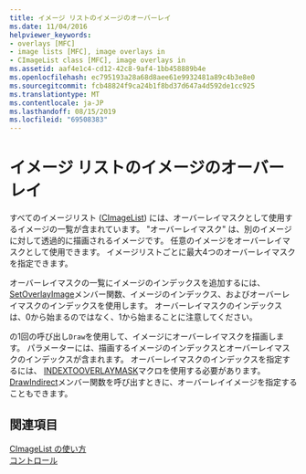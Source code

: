 ```yaml
---
title: イメージ リストのイメージのオーバーレイ
ms.date: 11/04/2016
helpviewer_keywords:
- overlays [MFC]
- image lists [MFC], image overlays in
- CImageList class [MFC], image overlays in
ms.assetid: aaf4e1c4-cd12-42c8-9af4-1bb458889b4e
ms.openlocfilehash: ec795193a28a68d8aee61e9932481a89c4b3e8e0
ms.sourcegitcommit: fcb48824f9ca24b1f8bd37d647a4d592de1cc925
ms.translationtype: MT
ms.contentlocale: ja-JP
ms.lasthandoff: 08/15/2019
ms.locfileid: "69508383"
---
```

# <a name="image-overlays-in-image-lists"></a>イメージ リストのイメージのオーバーレイ

すべてのイメージリスト ([CImageList](../mfc/reference/cimagelist-class.md)) には、オーバーレイマスクとして使用するイメージの一覧が含まれています。 "オーバーレイマスク" は、別のイメージに対して透過的に描画されるイメージです。 任意のイメージをオーバーレイマスクとして使用できます。 イメージリストごとに最大4つのオーバーレイマスクを指定できます。

オーバーレイマスクの一覧にイメージのインデックスを追加するには、 [SetOverlayImage](../mfc/reference/cimagelist-class.md#setoverlayimage)メンバー関数、イメージのインデックス、およびオーバーレイマスクのインデックスを使用します。 オーバーレイマスクのインデックスは、0から始まるのではなく、1から始まることに注意してください。

の1回の呼び出し`Draw`を使用して、イメージにオーバーレイマスクを描画します。 パラメーターには、描画するイメージのインデックスとオーバーレイマスクのインデックスが含まれます。 オーバーレイマスクのインデックスを指定するには、 [INDEXTOOVERLAYMASK](/windows/win32/api/commctrl/nf-commctrl-indextooverlaymask)マクロを使用する必要があります。 [DrawIndirect](../mfc/reference/cimagelist-class.md#drawindirect)メンバー関数を呼び出すときに、オーバーレイイメージを指定することもできます。

## <a name="see-also"></a>関連項目

[CImageList の使い方](../mfc/using-cimagelist.md)<br/>
[コントロール](../mfc/controls-mfc.md)
